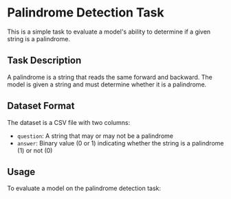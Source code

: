 # Palindrome Detection Task

This is a simple task to evaluate a model's ability to determine if a given string is a palindrome.

## Task Description

A palindrome is a string that reads the same forward and backward. The model is given a string and must determine whether it is a palindrome.

## Dataset Format

The dataset is a CSV file with two columns:
- `question`: A string that may or may not be a palindrome
- `answer`: Binary value (0 or 1) indicating whether the string is a palindrome (1) or not (0)

## Usage

To evaluate a model on the palindrome detection task:
